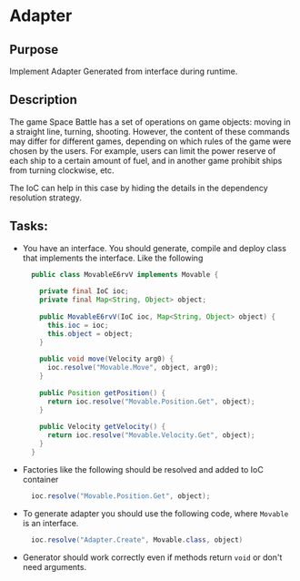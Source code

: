 # Adapter

## Purpose
Implement Adapter Generated from interface during runtime.
## Description
The game Space Battle has a set of operations on game objects: moving in a straight line, turning, shooting. However, the content of these commands may differ for different games, depending on which rules of the game were chosen by the users. For example, users can limit the power reserve of each ship to a certain amount of fuel, and in another game prohibit ships from turning clockwise, etc.

The IoC can help in this case by hiding the details in the dependency resolution strategy.

## Tasks:
- You have an interface. You should generate, compile and deploy class that implements the interface. Like the following
    ```java
      public class MovableE6rvV implements Movable {
      
        private final IoC ioc;
        private final Map<String, Object> object;
      
        public MovableE6rvV(IoC ioc, Map<String, Object> object) {
          this.ioc = ioc;
          this.object = object;
        }
      
        public void move(Velocity arg0) {
          ioc.resolve("Movable.Move", object, arg0);
        }
      
        public Position getPosition() {
          return ioc.resolve("Movable.Position.Get", object);
        }
      
        public Velocity getVelocity() {
          return ioc.resolve("Movable.Velocity.Get", object);
        }
      }
    ```
- Factories like the following should be resolved and added to IoC container
    ```java
      ioc.resolve("Movable.Position.Get", object);
    ```
- To generate adapter you should use the following code, where `Movable` is an interface.
    ```java
      ioc.resolve("Adapter.Create", Movable.class, object)
    ```
- Generator should work correctly even if methods return `void` or don't need arguments.
